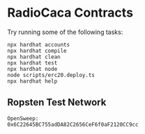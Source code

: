 # RadioCaca Contracts

Try running some of the following tasks:

```shell
npx hardhat accounts
npx hardhat compile
npx hardhat clean
npx hardhat test
npx hardhat node
node scripts/erc20.deploy.ts
npx hardhat help
```

## Ropsten Test Network
```
OpenSweep:
0x6C22645BC755adDA82C2656CeF6f0aF2120CC9cc
```
